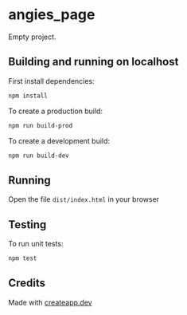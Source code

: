 # angies_page

Empty project.

## Building and running on localhost

First install dependencies:

```sh
npm install
```

To create a production build:

```sh
npm run build-prod
```

To create a development build:

```sh
npm run build-dev
```

## Running

Open the file `dist/index.html` in your browser

## Testing

To run unit tests:

```sh
npm test
```

## Credits

Made with [createapp.dev](https://createapp.dev/)
